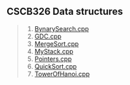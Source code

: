 **CSCB326 Data structures**
-----------------------

> 1. [BynarySearch.cpp](https://github.com/gabrielpal96/NBU/blob/master/CSCB317_Data_Structures/BynarySearch.cpp)
> 2. [GDC.cpp](https://github.com/gabrielpal96/NBU/blob/master/CSCB317_Data_Structures/GDC.cpp)
> 3. [MergeSort.cpp](https://github.com/gabrielpal96/NBU/blob/master/CSCB317_Data_Structures/MergeSort.cpp)
> 4. [MyStack.cpp](https://github.com/gabrielpal96/NBU/blob/master/CSCB317_Data_Structures/MyStack.cpp)
> 5. [Pointers.cpp](https://github.com/gabrielpal96/NBU/blob/master/CSCB317_Data_Structures/Pointers.cpp)	
> 6. [QuickSort.cpp](https://github.com/gabrielpal96/NBU/blob/master/CSCB317_Data_Structures/QuickSort.cpp)
> 7. [TowerOfHanoi.cpp](https://github.com/gabrielpal96/NBU/blob/master/CSCB317_Data_Structures/TowerOfHanoi.cpp)
